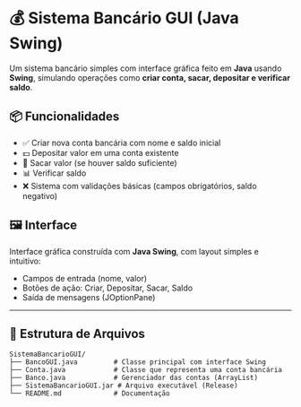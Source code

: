# 💰 Sistema Bancário GUI (Java Swing)

Um sistema bancário simples com interface gráfica feito em **Java** usando **Swing**, simulando operações como **criar conta, sacar, depositar e verificar saldo**.

## 📦 Funcionalidades

- ✅ Criar nova conta bancária com nome e saldo inicial  
- 💵 Depositar valor em uma conta existente  
- 💸 Sacar valor (se houver saldo suficiente)  
- 📊 Verificar saldo  
- ❌ Sistema com validações básicas (campos obrigatórios, saldo negativo)

## 🖼️ Interface

Interface gráfica construída com **Java Swing**, com layout simples e intuitivo:

- Campos de entrada (nome, valor)
- Botões de ação: Criar, Depositar, Sacar, Saldo
- Saída de mensagens (JOptionPane)

---

## 📂 Estrutura de Arquivos

```shell
SistemaBancarioGUI/
├── BancoGUI.java         # Classe principal com interface Swing
├── Conta.java            # Classe que representa uma conta bancária
├── Banco.java            # Gerenciador das contas (ArrayList)
├── SistemaBancarioGUI.jar # Arquivo executável (Release)
└── README.md             # Documentação
